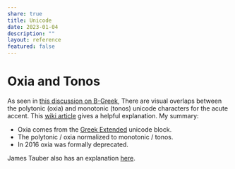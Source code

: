 ```yaml
---  
share: true  
title: Unicode  
date: 2023-01-04  
description: ""  
layout: reference  
featured: false  
---  
```

# Oxia and Tonos  
As seen in [this discussion on B-Greek](https://www.ibiblio.org/bgreek/forum/viewtopic.php?f=25&t=4170), There are visual overlaps between the polytonic (oxia) and monotonic (tonos) unicode characters for the acute accent. This [wiki article](https://wiki.digitalclassicist.org/Greek_Unicode_duplicated_vowels) gives a helpful explanation. My summary:  
  
- Oxia comes from the [Greek Extended](http://www.unicode.org/charts/PDF/U1F00.pdf)  unicode block.  
- The polytonic / oxia normalized to monotonic / tonos.  
- In 2016 oxia was formally deprecated.  
  
James Tauber also has an explanation [here](https://www.degruyter.com/document/doi/10.1515/9783110599572-009/html?lang=en).